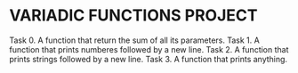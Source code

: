 # VARIADIC FUNCTIONS PROJECT

Task 0. A function that return the sum of all its parameters.
Task 1. A function that prints numberes followed by a new line.
Task 2. A function that prints strings followed by a new line.
Task 3. A function  that prints anything.


